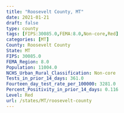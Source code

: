 ```yaml
---
title: "Roosevelt County, MT"
date: 2021-01-21
draft: false
type: county
tags: [FIPS:30085.0,FEMA:8.0,Non-core,Red]
categories: [MT]
County: Roosevelt County
State: MT
FIPS: 30085.0
FEMA_Region: 8.0
Population: 11004.0
NCHS_Urban_Rural_Classification: Non-core
Tests_in_prior_14_days: 361.0
Fourteen_day_test_rate_per_100000: 3281.0
Percent_Positivity_in_prior_14_days: 0.116
Level: Red
url: /states/MT/roosevelt-county
---
```



